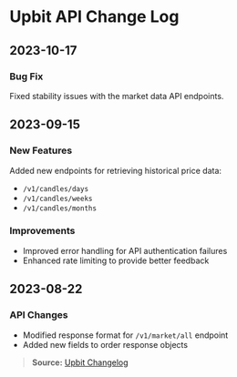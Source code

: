 # Upbit API Change Log

## 2023-10-17

### Bug Fix

Fixed stability issues with the market data API endpoints.

## 2023-09-15

### New Features

Added new endpoints for retrieving historical price data:

- `/v1/candles/days`
- `/v1/candles/weeks`
- `/v1/candles/months`

### Improvements

- Improved error handling for API authentication failures
- Enhanced rate limiting to provide better feedback

## 2023-08-22

### API Changes

- Modified response format for `/v1/market/all` endpoint
- Added new fields to order response objects

> **Source:** [Upbit Changelog](https://global-docs.upbit.com/changelog)
